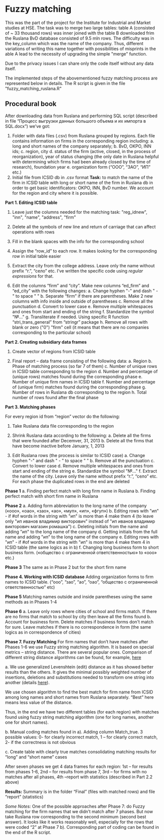 # Fuzzy matching

This was the part of the project for the Institute for Industrial and Market studies at HSE. The task was to merge two large tables: table A (consisted of ~ 33 thousand rows) was inner joined with the table B downloaded frim the Ruslana BvD database consisted of 9.5 mln rows. The difficulty was in the key_column which was the name of the company. Thus, different variations of writing this name together with possibilities of misprints in the able A lead to the necessity of upgrading the simple "merge" function. 

Due to the privacy issues I can share only the code itself without any data itself.

The implemented steps of the abovementioned fuzzy matching process are represented below in details. The R script is given in the file "fuzzy_matching_ruslana.R"

## Procedural book

After downloading data from Ruslana and performing SQL script (described in file “Процесс выгрузки данных большого объема и их импорта в SQL.docx”) we’ve got:

1.	Folder with data files (.csv) from Ruslana grouped by regions. Each file contains information on firms in the corresponding region including: 
  a.	long and short names of the company separately; 
  b.	BvD, OKPO, INN ids; 
  c.	region, city 
  d.	status of the firm (active, closed, in the process of reorganization), year of status changing (the only date in Ruslana helpful with determining which firms had been
  already closed by the time of research), foundation year
  e.	organization form (“ООО”, “ЗАО”, “ИП” etc.)
2.	Initial file from ICSID db in .csv format
**Task:** to match the name of the firm in ICSID table with long or short name of the firm in Ruslana db in order to get basic identificators: OKPO, INN, BvD number. We account for the region and city where it is possible.

**Part 1. Editing ICSID table**
1)	Leave just the columns needed for the matching task: "reg_idnew", "inn", "name", "address", "firm"

2)	Delete all the symbols of new line and return of carriage that can affect operations with rows

3)	Fill in the blank spaces with the info for the corresponding school

4)	Assign the “row_id” to each row. It makes looking for the corresponding row in initial table easier

5)	Extract the city from the college address. Leave only the name without prefix “г.”, “село” etc. I’ve written the specific code using _regular expressions_ for that.

6)	Edit the columns “firm” and “city”. Make new columns “ed_firm” and “ed_city” with the following changes:
  a.	Change hyphen "-" and dash " - " to space " "
  b.	Separate “firm” if there are parentheses. Make 2 new columns with info inside and outside of parentheses
  c.	Remove all the punctuation
  d.	Convert to lower case
  e.	Remove multiple whitespaces and ones from start and ending of the string
  f.	Standardize the symbol "№..."
  g.	Transliterate if needed. Using specific R function “stri_trans_general” from “stringr” package
  h.	Remove all rows with blank or zero ("0") "firm" cell (it means that there are no companies corresponding to the particular school)

**Part 2. Creating subsidiary data frames**
1)	Create vector of regions from ICSID table

2)	Final report – data frame consisting of the following data:
  a.	Region
  b.	Phase of matching process (so far 7 of them)
  c.	Number of unique rows in ICSID table corresponding to the region
  d.	Number and percentage of (unique rows) matches found during the corresponding phase
  e.	Number of unique firm names in ICSID table
  f.	Number and percentage of (unique firm) matches found during the corresponding phase
  g.	Number of rows in Ruslana db corresponding to the region
  h.	Total number of rows found after the final phase

**Part 3. Matching phases**

For every region id from “region” vector do the following:

1)	Take Ruslana data file corresponding to the region

2)	Shrink Ruslana data according to the following:
  a.	Delete all the firms that were founded after Decemver, 31, 2013
  b.	Delete all the firms that have become inactive before January, 1, 2013

3)	Edit Ruslana rows (the process is similar to ICSID case)
  a.	Change hyphen "-" and dash " - " to space " "
  b.	Remove all the punctuation
  c.	Convert to lower case
  d.	Remove multiple whitespaces and ones from start and ending of the string
  e.	Standardize the symbol "№..."
  f.	Extract the name of the city. Leave only the name without prefix “г.”, “село” etc.  
For each phase the duplicated rows in the end are deleted

**Phase 1**
a.	Finding perfect match with long firm name in Ruslana
b.	Finding perfect match with short firm name in Ruslana

**Phase 2**
a.	Adding form abbreviation to the long name of the company («ооо», «оао», «зао», «ао», «муп», «ип», «фгуп»)
b.	Editing rows with "ип" - if #of words in the string with "ип" is more than 4 make them 4 (to leave only "ип иванов владимир викторович" instead of "ип иванов владимир викторович магазин ромашка")
c.	Deleting initials from the name and adding "ип" to the long name of the company
d.	Getting initials from the full name and adding "ип" to the long name of the company
e.	Editing rows with "ип" - if #of words in the string with "ип" is more than 4 make them 4 in ICSID table (the same logics as in b)
f.	Changing long business form to short business form. («общество с ограниченной ответственностью» to «ооо» etc.)

**Phase 3**
The same as in Phase 2 but for the short firm name

**Phase 4. Working with ICSID database**
Adding organization forms to firm names to ICSID table. (“ооо”, “зао”, “ао”, “оао”, “общество с ограниченной ответственностью” etc)

**Phase 5**
Matching names outside and inside parentheses using the same methods as in Phases 1-4

**Phase 6**
a.	Leave only rows where cities of school and firms match. If there are no firms that match to school by city then leave all the firms found
b.	Account for business form. Delete matches if business forms don't match for sure. Leave matches if there is no correspondence in form (the same logics as in correspondence of cities)

**Phase 7. Fuzzy Matching**
For firm names that don’t have matches after Phases 1-6 we use Fuzzy string matching algorithm. It is based on special metrics – string distance. There are several popular ones.
Comparison of different string distance algorithms can be found, for example, [here](http://www.joyofdata.de/blog/comparison-of-string-distance-algorithms/)

  a.	We use generalized Levenshtein (edit) distance as it has showed better results than the others. It gives the minimal possibly weighted number of insertions, deletions and substitutions needed to transform one string into another (details [here](https://stat.ethz.ch/R-manual/R-devel/library/utils/html/adist.html)). 

We use chosen algorithm to find the best match for firm name from ICSID among long names and short names from Ruslana separately. “Best” here means less value of the distance.

Thus, in the end we have two different tables (for each region) with matches found using fuzzy string matching algorithm (one for long names, another one for short names).
  
  b.	Manual coding matches found in a). Adding column Match_true. 3 possible values: 0- for clearly incorrect match, 1 – for clearly correct match, 2- if the correctness is not obvious
  
  c.	Create table with clearly true matches consolidating matching results for “long” and “short name” cases

After seven phases we get 4 data frames for each region: 1st  – for results from phases 1-6, 2nd  – for results from phase 7, 3rd – for firms with no matches after all phases, 4th –report with statistics (described in Part 2.2 above)

**Results:**
Summary is in the folder “Final” (files with matched rows) and file “report” (statistics)

_Some Notes:_
One of the possible approaches after Phase 7: do Fuzzy matching for the firm names that we didn’t match after 7 phases. But now take Ruslana row corresponding to the second minimum (second best answer).  It looks like it works reasonably well, especially for the rows that were coded “2” at Phase 7 b). Corresponding part of coding can be found in the end of the R script.

